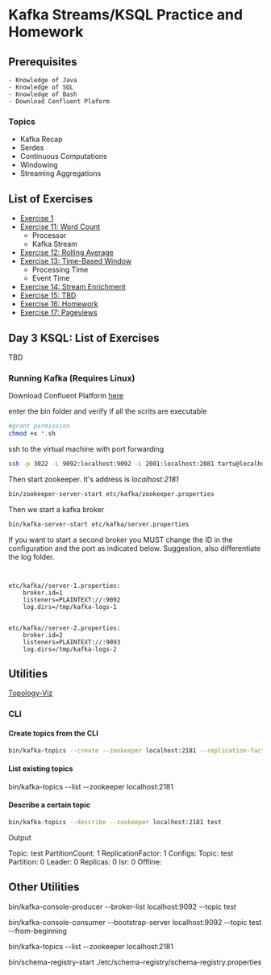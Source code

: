 # Kafka Streams/KSQL Practice and Homework

## Prerequisites
    
    - Knowledge of Java
    - Knowledge of SQL
    - Knowledge of Bash
    - Download Confluent Plaform

### Topics

- Kafka Recap
- Serdes
- Continuous Computations
- Windowing
- Streaming Aggregations

## List of Exercises

 - [Exercise 1](ksql-udfs/src/main/java/ee/ut/kstreams/Readme.md)
 - [Exercise 11: Word Count](ksql-udfs/src/main/java/ee/ut/kstreams/ee.ut.cs.dsg.ksql.exercise1/Readme.md)
    - Processor
    - Kafka Stream
 - [Exercise 12: Rolling Average](ksql-udfs/src/main/java/ee/ut/kstreams/exercise3/Readme.md)
 - [Exercise 13: Time-Based Window](ksql-udfs/src/main/java/ee/ut/kstreams/exercise4/Readme.md)
    - Processing Time
    - Event Time
 - [Exercise 14: Stream Enrichment](ksql-udfs/src/main/java/ee/ut/kstreams/exercise5/Readme.md)
 - [Exercise 15: TBD](ksql-udfs/src/main/java/ee/ut/kstreams/exercise15/Readme.md)
 - [Exercise 16: Homework](ksql-udfs/src/main/java/ee/ut/kstreams/exercise6/Readme.md)
 - [Exercise 17: Pageviews](ksql-udfs/src/main/java/ee/ut/kstreams/exercise6/Readme.md)

## Day 3 KSQL: List of Exercises

TBD

###  Running Kafka (Requires Linux)

Download Confluent Platform [here](https://www.confluent.io/download/)

enter the bin folder and verify if all the scrits are executable

```bash
#grant permission
chmod +x *.sh
```

ssh to the virtual machine with port forwarding

```bash
ssh -p 3022 -L 9092:localhost:9092 -L 2081:localhost:2081 tartu@localhost
```


Then start zookeeper. It's address is *localhost:2181*
```bash
bin/zookeeper-server-start etc/kafka/zookeeper.properties
```


Then we start a kafka broker

```bash
bin/kafka-server-start etc/kafka/server.properties

```

If you want to start a second broker you MUST change the ID in the configuration and the port
as indicated below. Suggestion, also differentiate the log folder.
```lombok.config


etc/kafka//server-1.properties:
    broker.id=1
    listeners=PLAINTEXT://:9092
    log.dirs=/tmp/kafka-logs-1
    

etc/kafka//server-2.properties:
    broker.id=2
    listeners=PLAINTEXT://:9093
    log.dirs=/tmp/kafka-logs-2
```

## Utilities

[Topology-Viz](https://zz85.github.io/kafka-streams-viz/)



### CLI 

#### Create topics from the CLI

```bash
bin/kafka-topics --create --zookeeper localhost:2181 --replication-factor X --partitions Y --topic <name>
```

#### List existing topics 
bin/kafka-topics --list --zookeeper localhost:2181 

#### Describe a certain topic

```bash
bin/kafka-topics --describe --zookeeper localhost:2181 test
```
Output 

Topic: test	PartitionCount: 1	ReplicationFactor: 1	Configs:
Topic: test	Partition: 0	Leader: 0	Replicas: 0	Isr: 0	Offline:


## Other Utilities

bin/kafka-console-producer --broker-list localhost:9092 --topic test

bin/kafka-console-consumer --bootstrap-server localhost:9092 --topic test --from-beginning

bin/kafka-topics --list --zookeeper localhost:2181

bin/schema-registry-start ./etc/schema-registry/schema-registry.properties
